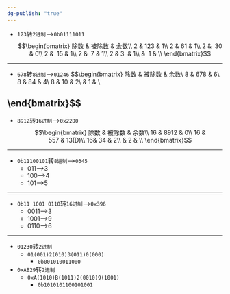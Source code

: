```yaml
---
dg-publish: "true"
---
```

- `123`转`2进制`-->`0b01111011`
$$\begin{bmatrix}
除数 & 被除数 & 余数\\
2 & 123 & 1\\
2 &  61 & 1\\
2  &  30 & 0\\
2  &  15 & 1\\
2  &  7 & 1\\
2  & 3  & 1\\
  &  1 & \\
\end{bmatrix}$$
- --
- `678`转`8进制`-->`01246`
$$\begin{bmatrix}
除数 & 被除数 & 余数\\
8 & 678 & 6\\
8 &  84 & 4\\
8 &  10 & 2\\
&     1 & \\

\end{bmatrix}$$
---
- `8912`转`16进制`-->`0x22D0`
$$\begin{bmatrix}
除数 & 被除数 & 余数\\
16 & 8912 & 0\\
16 &  557 & 13(D)\\
16&  34 & 2\\
&     2 & \\
\end{bmatrix}$$
---
- `0b11100101`转`8进制`-->`0345`
	- 011-->3
	- 100-->4
	- 101-->5
---
- `0b11 1001 0110`转`16进制`-->`0x396`
	- 0011-->3
	- 1001-->9
	- 0110-->6
- --
- `01230`转`2进制` 
	- `01(001)2(010)3(011)0(000)`
		- `0b001010011000`
- `0xAB29`转`2进制` 
	- `0xA(1010)B(1011)2(0010)9(1001)`
		- `0b1010101100101001`